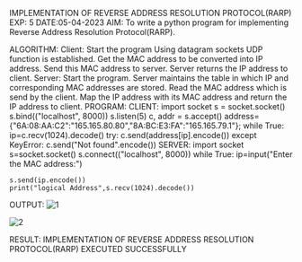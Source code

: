 IMPLEMENTATION OF REVERSE ADDRESS RESOLUTION PROTOCOL(RARP)
EXP: 5
DATE:05-04-2023
AIM:
To write a python program for implementing Reverse Address Resolution Protocol(RARP).

ALGORITHM:
Client:
Start the program
Using datagram sockets UDP function is established.
Get the MAC address to be converted into IP address.
Send this MAC address to server.
Server returns the IP address to client.
Server:
Start the program.
Server maintains the table in which IP and corresponding MAC addresses are stored.
Read the MAC address which is send by the client.
Map the IP address with its MAC address and return the IP address to client.
PROGRAM:
CLIENT:
import socket
s = socket.socket()
s.bind(("localhost", 8000))
s.listen(5)
c, addr = s.accept()
address={"6A:08:AA:C2":"165.165.80.80","8A:BC:E3:FA":"165.165.79.1"};
while True:
   ip=c.recv(1024).decode()
   try:
       c.send(address[ip].encode())
   except KeyError:
       c.send("Not found".encode())
SERVER:
import socket
s=socket.socket()
s.connect(("localhost", 8000))
while True:
    ip=input("Enter the MAC address:")
     
    s.send(ip.encode())
    print("logical Address",s.recv(1024).decode())
OUTPUT:
![1](https://github.com/vasanth0908/EX-5/assets/122000018/6bc85e1f-bbdb-4d87-9f1c-8c0fe246324b)

![2](https://github.com/vasanth0908/EX-5/assets/122000018/80a9f41c-98f1-4062-a729-0f62116eec5e)

RESULT:
IMPLEMENTATION OF REVERSE ADDRESS RESOLUTION PROTOCOL(RARP) EXECUTED SUCCESSFULLY
